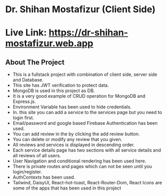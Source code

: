 # Dr. Shihan Mostafizur (Client Side)

# Live Link: https://dr-shihan-mostafizur.web.app

## About The Project

* This is a fullstack project with combination of client side, server side and Database.
* This site has JWT verification to protect data.
* MongoDB is used in this project as DB.
* It is a very good example of CRUD operation for MongoDB and Express.js.
* Environment Variable has been used to hide credentials.
* In. this site you can add a service to the services page but you need to login first.
* Email/password and google based Firebase Authentication has been used.
* You can add review in the by clicking the add review button.
* You can delete or modify any review that you given.
* All reviews and services is displayed in descending order.
* Each service details page has two sections with all service details and all reviews of all users.
* User Navigation and conditional rendering has been used here.
* There is private routes and pages which can not be seen until you login/register.
* AuthContexts has been used.
* Tailwind, DaisyUI, React-hot-toast, React-Router-Dom, React Icons are some of the apps that has been used in this project
